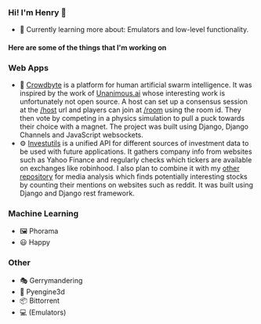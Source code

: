### Hi! I'm Henry 👋

- :seedling: Currently learning more about: Emulators and low-level functionality.

#### Here are some of the things that I'm working on

### Web Apps

- :handshake: [Crowdbyte](https://github.com) is a platform for human artificial swarm intelligence. It was inspired by the work of [Unanimous.ai](https://unanimous.ai) whose interesting work is unfortunately not open source. A host can set up a consensus session at the [/host](https://crowdbyte.com/host) url and players can join at [/room](https://crowdbyte.co/room) using the room id. They then vote by competing in a physics simulation to pull a puck towards their choice with a magnet. The project was built using Django, Django Channels and JavaScript websockets.
- :gear: [Investutils](https://github.com) is a unified API for different sources of investment data to be used with future applications. It gathers company info from websites such as Yahoo Finance and regularly checks which tickers are available on exchanges like robinhood. I also plan to combine it with my [other repository](https://github.com) for media analysis which finds potentially interesting stocks by counting their mentions on websites such as reddit. It was built using Django and Django rest framework.

### Machine Learning

- :framed_picture: Phorama
- :smiley: Happy

### Other

- :performing_arts: Gerrymandering
- :ice_cube: Pyengine3d
- :package: Bittorrent
- :computer: (Emulators)
